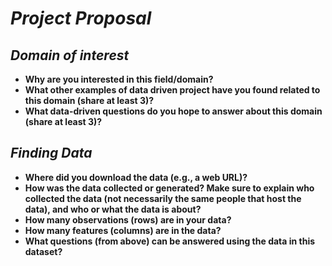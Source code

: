 # _Project Proposal_

## _**Domain of interest**_
- **Why are you interested in this field/domain?**
- **What other examples of data driven project have you found related to this domain (share at least 3)?**
- **What data-driven questions do you hope to answer about this domain (share at least 3)?**

## _**Finding Data**_
- **Where did you download the data (e.g., a web URL)?**
- **How was the data collected or generated? Make sure to explain who collected the data (not necessarily the same people that host the data), and who or what the data is about?**
- **How many observations (rows) are in your data?**
- **How many features (columns) are in the data?**
- **What questions (from above) can be answered using the data in this dataset?**
